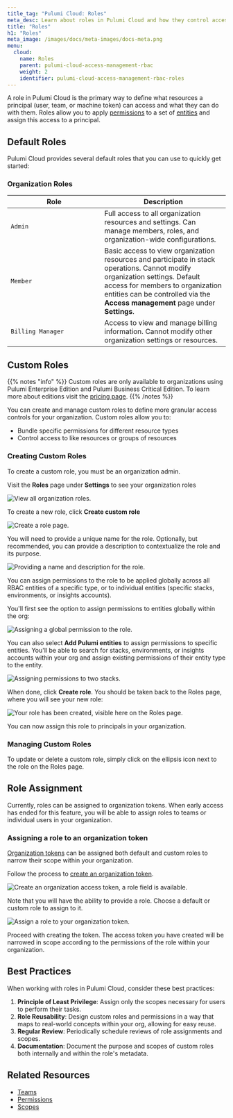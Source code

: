 ```yaml
---
title_tag: "Pulumi Cloud: Roles"
meta_desc: Learn about roles in Pulumi Cloud and how they control access to resources
title: "Roles"
h1: "Roles"
meta_image: /images/docs/meta-images/docs-meta.png
menu:
  cloud:
    name: Roles
    parent: pulumi-cloud-access-management-rbac
    weight: 2
    identifier: pulumi-cloud-access-management-rbac-roles
---
```


A role in Pulumi Cloud is the primary way to define what resources a principal (user, team, or machine token) can access and what they can do with them. Roles allow you to apply [permissions](../permissions) to a set of [entities](../permissions#entities) and assign this access to a principal.

## Default Roles

Pulumi Cloud provides several default roles that you can use to quickly get started:

### Organization Roles

| <div style="width: 200px;">Role</div>| Description |
|------|-------------|
| `Admin` | Full access to all organization resources and settings. Can manage members, roles, and organization-wide configurations.</div> |
| `Member` | Basic access to view organization resources and participate in stack operations. Cannot modify organization settings. Default access for members to organization entities can be controlled via the **Access management** page under **Settings**.</div> |
| `Billing Manager` | Access to view and manage billing information. Cannot modify other organization settings or resources.</div> |

## Custom Roles

{{% notes "info" %}}
Custom roles are only available to organizations using Pulumi Enterprise Edition and Pulumi Business Critical Edition.
To learn more about editions visit the [pricing page](/pricing/).
{{% /notes %}}

You can create and manage custom roles to define more granular access controls for your organization. Custom roles allow you to:

- Bundle specific permissions for different resource types
- Control access to like resources or groups of resources

### Creating Custom Roles

To create a custom role, you must be an organization admin.

Visit the **Roles** page under **Settings** to see your organization roles

![View all organization roles](/docs/pulumi-cloud/access-management/rbac/1-create-role.png).

To create a new role, click **Create custom role**

![Create a role page](/docs/pulumi-cloud/access-management/rbac/2-create-role.png).

You will need to provide a unique name for the role. Optionally, but recommended, you can provide a description to contextualize the role and its purpose.

![Providing a name and description for the role](/docs/pulumi-cloud/access-management/rbac/3-create-role.png).

You can assign permissions to the role to be applied globally across all RBAC entities of a specific type, or to individual entities (specific stacks, environments, or insights accounts).

You'll first see the option to assign permissions to entities globally within the org:

![Assigning a global permission to the role](/docs/pulumi-cloud/access-management/rbac/4-create-role.png).

You can also select **Add Pulumi entities** to assign permissions to specific entities. You'll be able to search for stacks, environments, or insights accounts within your org and assign existing permissions of their entity type to the entity.

![Assigning permissions to two stacks](/docs/pulumi-cloud/access-management/rbac/5-create-role.png).

When done, click **Create role**. You should be taken back to the Roles page, where you will see your new role:

![Your role has been created, visible here on the Roles page](/docs/pulumi-cloud/access-management/rbac/6-create-role.png).

You can now assign this role to principals in your organization.

### Managing Custom Roles

To update or delete a custom role, simply click on the ellipsis icon next to the role on the Roles page.

## Role Assignment

Currently, roles can be assigned to organization tokens. When early access has ended for this feature, you will be able to assign roles to teams or individual users in your organization.

### Assigning a role to an organization token

[Organization tokens](/docs/pulumi-cloud/access-management/access-tokens/#organization-access-tokens) can be assigned both default and custom roles to narrow their scope within your organization.

Follow the process to [create an organization token](/docs/pulumi-cloud/access-management/access-tokens/#creating-an-organization-access-token).

![Create an organization access token, a role field is available](/docs/pulumi-cloud/access-management/rbac/1-create-token-role.png).

Note that you will have the ability to provide a role. Choose a default or custom role to assign to it.

![Assign a role to your organization token](/docs/pulumi-cloud/access-management/rbac/2-create-token-role.png).

Proceed with creating the token. The access token you have created will be narrowed in scope according to the permissions of the role within your organization.

## Best Practices

When working with roles in Pulumi Cloud, consider these best practices:

1. **Principle of Least Privilege**: Assign only the scopes necessary for users to perform their tasks.
2. **Role Reusability**: Design custom roles and permissions in a way that maps to real-world concepts within your org, allowing for easy reuse.
3. **Regular Review**: Periodically schedule reviews of role assignments and scopes.
4. **Documentation**: Document the purpose and scopes of custom roles both internally and within the role's metadata.

## Related Resources

- [Teams](/docs/pulumi-cloud/access-management/rbac/teams)
- [Permissions](/docs/pulumi-cloud/access-management/rbac/permissions)
- [Scopes](/docs/pulumi-cloud/access-management/rbac/scopes)
